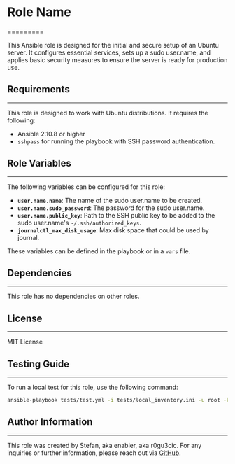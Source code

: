 # Role Name

=========

This Ansible role is designed for the initial and secure setup of an Ubuntu server. It configures essential services, sets up a sudo user.name, and applies basic security measures to ensure the server is ready for production use.

## Requirements

------------

This role is designed to work with Ubuntu distributions. It requires the following:

- Ansible 2.10.8 or higher
- `sshpass` for running the playbook with SSH password authentication.

## Role Variables

------------

The following variables can be configured for this role:

- **`user.name.name`**: The name of the sudo user.name to be created.
- **`user.name.sudo_password`**: The password for the sudo user.name.
- **`user.name.public_key`**: Path to the SSH public key to be added to the sudo user.name's `~/.ssh/authorized_keys`.
- **`journalctl_max_disk_usage`**: Max disk space that could be used by journal.

These variables can be defined in the playbook or in a `vars` file.

## Dependencies

------------

This role has no dependencies on other roles.

## License

------------

MIT License

## Testing Guide

------------

To run a local test for this role, use the following command:

```bash
ansible-playbook tests/test.yml -i tests/local_inventory.ini -u root -k
```

## Author Information

------------

This role was created by Stefan, aka enabler, aka r0gu3cic. For any inquiries or further information, please reach out via [GitHub](https://github.com/r0gu3cic).
